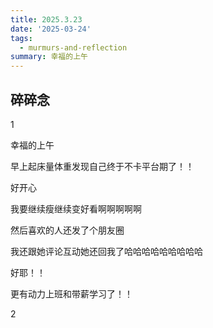 ```yaml
---
title: 2025.3.23
date: '2025-03-24'
tags:
  - murmurs-and-reflection
summary: 幸福的上午
---
```

## 碎碎念
1

幸福的上午

早上起床量体重发现自己终于不卡平台期了！！

好开心

我要继续瘦继续变好看啊啊啊啊啊

然后喜欢的人还发了个朋友圈

我还跟她评论互动她还回我了哈哈哈哈哈哈哈哈哈

好耶！！

更有动力上班和带薪学习了！！

2

